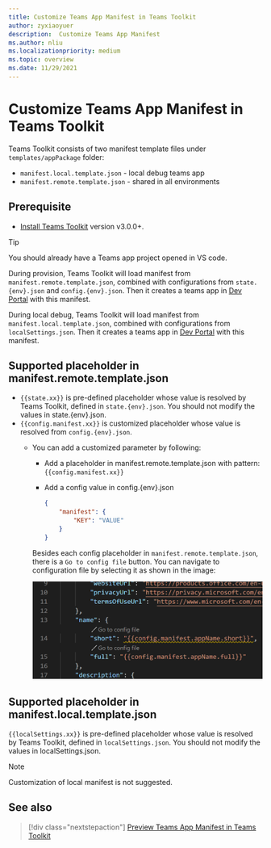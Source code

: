 ```yaml
---
title: Customize Teams App Manifest in Teams Toolkit
author: zyxiaoyuer
description:  Customize Teams App Manifest
ms.author: nliu
ms.localizationpriority: medium
ms.topic: overview
ms.date: 11/29/2021
---
```


# Customize Teams App Manifest in Teams Toolkit

Teams Toolkit consists of two manifest template files under `templates/appPackage` folder:

- `manifest.local.template.json` - local debug teams app
- `manifest.remote.template.json` - shared in all environments

## Prerequisite

* [Install Teams Toolkit](https://marketplace.visualstudio.com/items?itemName=TeamsDevApp.ms-teams-vscode-extension) version v3.0.0+.

> [!TIP]
> You should already have a Teams app project opened in VS code.

During provision, Teams Toolkit will load manifest from `manifest.remote.template.json`, combined with configurations from `state.{env}.json` and `config.{env}.json`. Then it creates a teams app in [Dev Portal](https://dev.teams.microsoft.com/apps) with this manifest.

During local debug, Teams Toolkit will load manifest from `manifest.local.template.json`, combined with configurations from `localSettings.json`. Then it creates a teams app in [Dev Portal](https://dev.teams.microsoft.com/apps) with this manifest.

## Supported placeholder in manifest.remote.template.json

- `{{state.xx}}` is pre-defined placeholder whose value is resolved by Teams Toolkit, defined in `state.{env}.json`. You should not modify the values in state.{env}.json.
- `{{config.manifest.xx}}` is customized placeholder whose value is resolved from `config.{env}.json`.
  - You can add a customized parameter by following:
    - Add a placeholder in manifest.remote.template.json with pattern: `{{config.manifest.xx}}`
    - Add a config value in config.{env}.json

        ```json
        {
            "manifest": {
                "KEY": "VALUE"
            }
        }
        ```

    Besides each config placeholder in `manifest.remote.template.json`, there is a `Go to config file` button. You can navigate to configuration file by selecting it as shown in the image:

    ![go to config file](./images/gotoconfigfile.png)

## Supported placeholder in manifest.local.template.json

`{{localSettings.xx}}` is pre-defined placeholder whose value is resolved by Teams Toolkit, defined in `localSettings.json`. You should not modify the values in localSettings.json.

 > [!NOTE]
 > Customization of local manifest is not suggested.

## See also

> [!div class="nextstepaction"]
> [Preview Teams App Manifest in Teams Toolkit](TeamsFx-manifest-preview.md)
